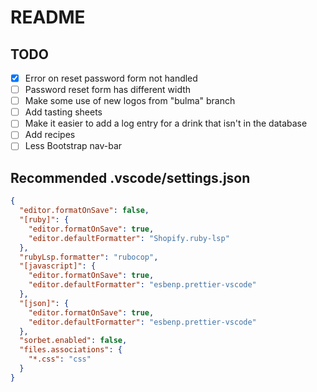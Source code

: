 # README

## TODO

- [x] Error on reset password form not handled
- [ ] Password reset form has different width
- [ ] Make some use of new logos from "bulma" branch
- [ ] Add tasting sheets
- [ ] Make it easier to add a log entry for a drink that isn't in the database
- [ ] Add recipes
- [ ] Less Bootstrap nav-bar

## Recommended .vscode/settings.json

```json
{
  "editor.formatOnSave": false,
  "[ruby]": {
    "editor.formatOnSave": true,
    "editor.defaultFormatter": "Shopify.ruby-lsp"
  },
  "rubyLsp.formatter": "rubocop",
  "[javascript]": {
    "editor.formatOnSave": true,
    "editor.defaultFormatter": "esbenp.prettier-vscode"
  },
  "[json]": {
    "editor.formatOnSave": true,
    "editor.defaultFormatter": "esbenp.prettier-vscode"
  },
  "sorbet.enabled": false,
  "files.associations": {
    "*.css": "css"
  }
}
```
